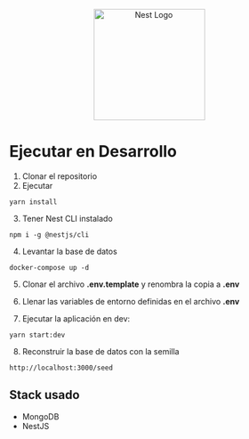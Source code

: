 <p align="center">
  <a href="http://nestjs.com/" target="blank"><img src="https://nestjs.com/img/logo-small.svg" width="200" alt="Nest Logo" /></a>
</p>

# Ejecutar en Desarrollo

1. Clonar el repositorio
2. Ejecutar
```
yarn install
```
3. Tener Nest CLI instalado
```
npm i -g @nestjs/cli
```

4. Levantar la base de datos
```
docker-compose up -d
```

5. Clonar el archivo __.env.template__ y renombra la copia a __.env__

6. Llenar las variables de entorno definidas en el archivo __.env__

7. Ejecutar la aplicación en dev:
```
yarn start:dev
```
8. Reconstruir la base de datos con la semilla
```
http://localhost:3000/seed
``` 

## Stack usado
* MongoDB
* NestJS